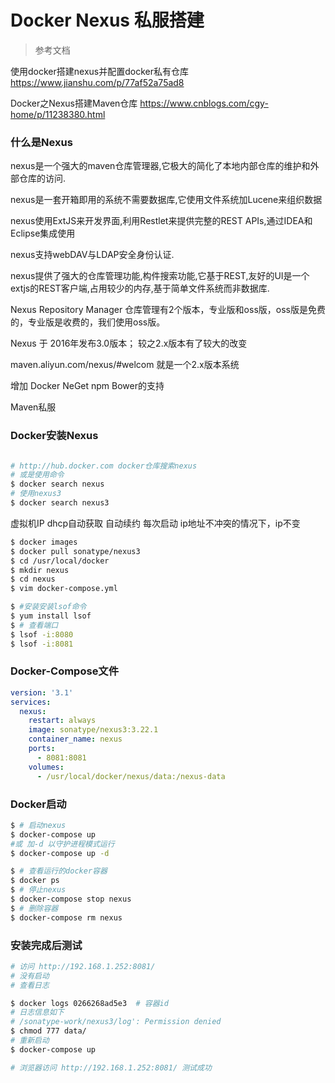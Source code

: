 # Docker Nexus 私服搭建

> 参考文档

使用docker搭建nexus并配置docker私有仓库
https://www.jianshu.com/p/77af52a75ad8

Docker之Nexus搭建Maven仓库
https://www.cnblogs.com/cgy-home/p/11238380.html

### 什么是Nexus

nexus是一个强大的maven仓库管理器,它极大的简化了本地内部仓库的维护和外部仓库的访问.

nexus是一套开箱即用的系统不需要数据库,它使用文件系统加Lucene来组织数据

nexus使用ExtJS来开发界面,利用Restlet来提供完整的REST APIs,通过IDEA和Eclipse集成使用

nexus支持webDAV与LDAP安全身份认证.

nexus提供了强大的仓库管理功能,构件搜索功能,它基于REST,友好的UI是一个extjs的REST客户端,占用较少的内存,基于简单文件系统而非数据库.



Nexus Repository Manager 仓库管理有2个版本，专业版和oss版，oss版是免费的，专业版是收费的，我们使用oss版。

Nexus  于 2016年发布3.0版本； 较之2.x版本有了较大的改变

maven.aliyun.com/nexus/#welcom 就是一个2.x版本系统

增加 Docker NeGet npm Bower的支持

Maven私服



### Docker安装Nexus

```bash

# http://hub.docker.com docker仓库搜索nexus
# 或是使用命令
$ docker search nexus
# 使用nexus3
$ docker search nexus3
```


虚拟机IP  dhcp自动获取 自动续约 每次启动 ip地址不冲突的情况下，ip不变

```bash
$ docker images
$ docker pull sonatype/nexus3
$ cd /usr/local/docker
$ mkdir nexus
$ cd nexus
$ vim docker-compose.yml
```

```bash
$ #安装安装lsof命令
$ yum install lsof
$ # 查看端口
$ lsof -i:8080
$ lsof -i:8081
```

### Docker-Compose文件

```yml
version: '3.1'
services:
  nexus:
    restart: always
    image: sonatype/nexus3:3.22.1
    container_name: nexus
    ports:
      - 8081:8081
    volumes:
      - /usr/local/docker/nexus/data:/nexus-data
```

### Docker启动

```bash
$ # 启动nexus
$ docker-compose up
#或 加-d 以守护进程模式运行
$ docker-compose up -d 

$ # 查看运行的docker容器
$ docker ps
$ # 停止nexus
$ docker-compose stop nexus
$ # 删除容器
$ docker-compose rm nexus
```

### 安装完成后测试

```bash
# 访问 http://192.168.1.252:8081/
# 没有启动
# 查看日志

$ docker logs 0266268ad5e3  # 容器id
# 日志信息如下
# /sonatype-work/nexus3/log': Permission denied
$ chmod 777 data/
# 重新启动
$ docker-compose up

# 浏览器访问 http://192.168.1.252:8081/ 测试成功
```

